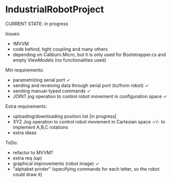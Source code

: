 ﻿# IndustrialRobotProject

CURRENT STATE: in progress

Issues:
- !MVVM
- code behind, tight coupling and many others
- depending on Caliburn.Micro, but it is only used for Bootstrapper.cs and empty ViewModels (no functionalities used)

Min requirements:
- parametrizing serial port ✓
- sending and receiving data through serial port (to/from robot) ✓
- sending manual-typed commands ✓
- JOINT jog operation to control robot movement in configuration space ✓

Extra requirements:
- uploading/downloading position list |in progress|
- XYZ Jog operation to control robot movement in Cartesian space ✓/- to implement A,B,C rotations
- extra ideas

ToDo:
- refactor to MVVM?
- extra req (up)
- graphical improvements (robot image) ✓
- "alphabet printer" (specifying commands for each letter, so the robot could draw it)
